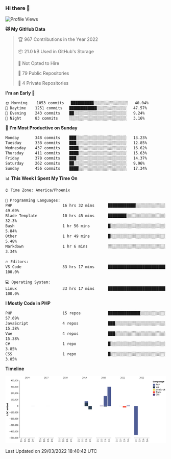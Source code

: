 ### Hi there 👋

<!--START_SECTION:waka-->
![Profile Views](http://img.shields.io/badge/Profile%20Views-2-blue)

**🐱 My GitHub Data** 

> 🏆 967 Contributions in the Year 2022
 > 
> 📦 21.0 kB Used in GitHub's Storage 
 > 
> 🚫 Not Opted to Hire
 > 
> 📜 79 Public Repositories 
 > 
> 🔑 4 Private Repositories  
 > 
**I'm an Early 🐤** 

```text
🌞 Morning    1053 commits   ██████████░░░░░░░░░░░░░░░   40.04% 
🌆 Daytime    1251 commits   ████████████░░░░░░░░░░░░░   47.57% 
🌃 Evening    243 commits    ██░░░░░░░░░░░░░░░░░░░░░░░   9.24% 
🌙 Night      83 commits     ░░░░░░░░░░░░░░░░░░░░░░░░░   3.16%

```
📅 **I'm Most Productive on Sunday** 

```text
Monday       348 commits    ███░░░░░░░░░░░░░░░░░░░░░░   13.23% 
Tuesday      338 commits    ███░░░░░░░░░░░░░░░░░░░░░░   12.85% 
Wednesday    437 commits    ████░░░░░░░░░░░░░░░░░░░░░   16.62% 
Thursday     411 commits    ████░░░░░░░░░░░░░░░░░░░░░   15.63% 
Friday       378 commits    ███░░░░░░░░░░░░░░░░░░░░░░   14.37% 
Saturday     262 commits    ██░░░░░░░░░░░░░░░░░░░░░░░   9.96% 
Sunday       456 commits    ████░░░░░░░░░░░░░░░░░░░░░   17.34%

```


📊 **This Week I Spent My Time On** 

```text
⌚︎ Time Zone: America/Phoenix

💬 Programming Languages: 
PHP                      16 hrs 32 mins      ████████████░░░░░░░░░░░░░   49.69% 
Blade Template           10 hrs 45 mins      ████████░░░░░░░░░░░░░░░░░   32.3% 
Bash                     1 hr 56 mins        █░░░░░░░░░░░░░░░░░░░░░░░░   5.84% 
Other                    1 hr 49 mins        █░░░░░░░░░░░░░░░░░░░░░░░░   5.48% 
Markdown                 1 hr 6 mins         ░░░░░░░░░░░░░░░░░░░░░░░░░   3.34%

🔥 Editors: 
VS Code                  33 hrs 17 mins      █████████████████████████   100.0%

💻 Operating System: 
Linux                    33 hrs 17 mins      █████████████████████████   100.0%

```

**I Mostly Code in PHP** 

```text
PHP                      15 repos            ██████████████░░░░░░░░░░░   57.69% 
JavaScript               4 repos             ███░░░░░░░░░░░░░░░░░░░░░░   15.38% 
Vue                      4 repos             ███░░░░░░░░░░░░░░░░░░░░░░   15.38% 
C#                       1 repo              █░░░░░░░░░░░░░░░░░░░░░░░░   3.85% 
CSS                      1 repo              █░░░░░░░░░░░░░░░░░░░░░░░░   3.85%

```


**Timeline**

![Chart not found](https://raw.githubusercontent.com/mikebronner/mikebronner/master/charts/bar_graph.png) 


 Last Updated on 29/03/2022 18:40:42 UTC
<!--END_SECTION:waka-->

<!--
**mikebronner/mikebronner** is a ✨ _special_ ✨ repository because its `README.md` (this file) appears on your GitHub profile.

Here are some ideas to get you started:

- 🔭 I’m currently working on ...
- 🌱 I’m currently learning ...
- 👯 I’m looking to collaborate on ...
- 🤔 I’m looking for help with ...
- 💬 Ask me about ...
- 📫 How to reach me: ...
- 😄 Pronouns: ...
- ⚡ Fun fact: ...
-->
